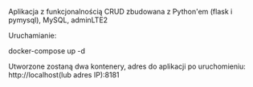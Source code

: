 Aplikacja z funkcjonalnością CRUD zbudowana z Python'em (flask i pymysql), MySQL, adminLTE2


Uruchamianie:

docker-compose up -d

Utworzone zostaną dwa kontenery, adres do aplikacji po uruchomieniu: http://localhost(lub adres IP):8181

